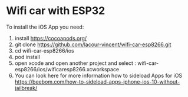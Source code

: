 # Wifi car with ESP32

To install the iOS App you need:

1. install https://cocoapods.org/
2. git clone https://github.com/lacour-vincent/wifi-car-esp8266.git
3. cd wifi-car-esp8266/ios
4. pod install
5. open xcode and open another project and select : wifi-car-esp8266/ios/wificaresp8266.xcworkspace
6. You can look here for more information how to sideload Apps for iOS https://beebom.com/how-to-sideload-apps-iphone-ios-10-without-jailbreak/
